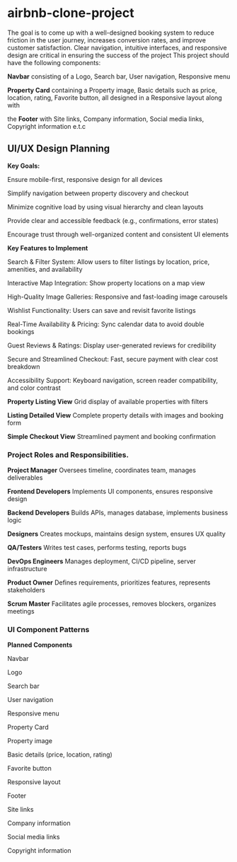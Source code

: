 # airbnb-clone-project
 The goal is to come up with a well-designed booking system to reduce friction in the user journey, increases conversion rates, and improve customer satisfaction. Clear navigation, intuitive interfaces, and responsive design are critical in ensuring the success of the project
This project should have the following components:

**Navbar** consisting of a
Logo,
Search bar,
User navigation,
Responsive menu

**Property Card** containing 
a 
Property image,
Basic details such as price, location, rating,
Favorite button, all designed in  a
Responsive layout along with 

the
**Footer** with 
Site links,
Company information,
Social media links,
Copyright information e.t.c

## UI/UX Design Planning
**Key Goals:**

Ensure mobile-first, responsive design for all devices

Simplify navigation between property discovery and checkout

Minimize cognitive load by using visual hierarchy and clean layouts

Provide clear and accessible feedback (e.g., confirmations, error states)

Encourage trust through well-organized content and consistent UI elements

**Key Features to Implement**

Search & Filter System: Allow users to filter listings by location, price, amenities, and availability

Interactive Map Integration: Show property locations on a map view

High-Quality Image Galleries: Responsive and fast-loading image carousels

Wishlist Functionality: Users can save and revisit favorite listings

Real-Time Availability & Pricing: Sync calendar data to avoid double bookings

Guest Reviews & Ratings: Display user-generated reviews for credibility

Secure and Streamlined Checkout: Fast, secure payment with clear cost breakdown

Accessibility Support: Keyboard navigation, screen reader compatibility, and color contrast

**Property Listing View**	Grid display of available properties with filters

**Listing Detailed View**	Complete property details with images and booking form

**Simple Checkout View**	Streamlined payment and booking confirmation

### Project Roles and Responsibilities.

**Project Manager**	Oversees timeline, coordinates team, manages deliverables

**Frontend Developers**	Implements UI components, ensures responsive design

**Backend Developers**	Builds APIs, manages database, implements business logic

**Designers** Creates mockups, maintains design system, ensures UX quality

**QA/Testers**	Writes test cases, performs testing, reports bugs

**DevOps Engineers**	Manages deployment, CI/CD pipeline, server infrastructure

**Product Owner**	Defines requirements, prioritizes features, represents stakeholders

**Scrum Master**	Facilitates agile processes, removes blockers, organizes meetings

### UI Component Patterns
**Planned Components**

Navbar

Logo

Search bar

User navigation

Responsive menu

Property Card

Property image

Basic details (price, location, rating)

Favorite button

Responsive layout

Footer

Site links

Company information

Social media links

Copyright information
